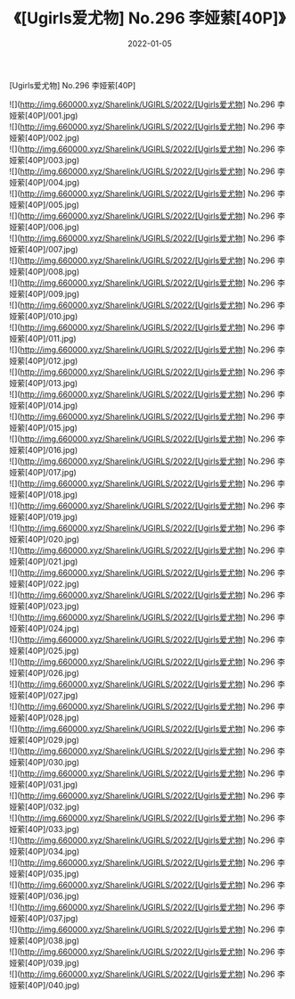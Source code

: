 ﻿---
layout: post
title:  《[Ugirls爱尤物] No.296 李娅萦[40P]》
date:   2022-01-05
img: http://img.660000.xyz/Sharelink/UGIRLS/2022/[Ugirls爱尤物] No.296 李娅萦[40P]/000.jpg
categories: [美女, 清纯, 唯美]
---

[Ugirls爱尤物] No.296 李娅萦[40P]

  ![](http://img.660000.xyz/Sharelink/UGIRLS/2022/[Ugirls爱尤物] No.296 李娅萦[40P]/001.jpg) <br> ![](http://img.660000.xyz/Sharelink/UGIRLS/2022/[Ugirls爱尤物] No.296 李娅萦[40P]/002.jpg) <br> ![](http://img.660000.xyz/Sharelink/UGIRLS/2022/[Ugirls爱尤物] No.296 李娅萦[40P]/003.jpg) <br> ![](http://img.660000.xyz/Sharelink/UGIRLS/2022/[Ugirls爱尤物] No.296 李娅萦[40P]/004.jpg) <br> ![](http://img.660000.xyz/Sharelink/UGIRLS/2022/[Ugirls爱尤物] No.296 李娅萦[40P]/005.jpg) <br> ![](http://img.660000.xyz/Sharelink/UGIRLS/2022/[Ugirls爱尤物] No.296 李娅萦[40P]/006.jpg) <br> ![](http://img.660000.xyz/Sharelink/UGIRLS/2022/[Ugirls爱尤物] No.296 李娅萦[40P]/007.jpg) <br> ![](http://img.660000.xyz/Sharelink/UGIRLS/2022/[Ugirls爱尤物] No.296 李娅萦[40P]/008.jpg) <br> ![](http://img.660000.xyz/Sharelink/UGIRLS/2022/[Ugirls爱尤物] No.296 李娅萦[40P]/009.jpg) <br> ![](http://img.660000.xyz/Sharelink/UGIRLS/2022/[Ugirls爱尤物] No.296 李娅萦[40P]/010.jpg) <br> ![](http://img.660000.xyz/Sharelink/UGIRLS/2022/[Ugirls爱尤物] No.296 李娅萦[40P]/011.jpg) <br> ![](http://img.660000.xyz/Sharelink/UGIRLS/2022/[Ugirls爱尤物] No.296 李娅萦[40P]/012.jpg) <br> ![](http://img.660000.xyz/Sharelink/UGIRLS/2022/[Ugirls爱尤物] No.296 李娅萦[40P]/013.jpg) <br> ![](http://img.660000.xyz/Sharelink/UGIRLS/2022/[Ugirls爱尤物] No.296 李娅萦[40P]/014.jpg) <br> ![](http://img.660000.xyz/Sharelink/UGIRLS/2022/[Ugirls爱尤物] No.296 李娅萦[40P]/015.jpg) <br> ![](http://img.660000.xyz/Sharelink/UGIRLS/2022/[Ugirls爱尤物] No.296 李娅萦[40P]/016.jpg) <br> ![](http://img.660000.xyz/Sharelink/UGIRLS/2022/[Ugirls爱尤物] No.296 李娅萦[40P]/017.jpg) <br> ![](http://img.660000.xyz/Sharelink/UGIRLS/2022/[Ugirls爱尤物] No.296 李娅萦[40P]/018.jpg) <br> ![](http://img.660000.xyz/Sharelink/UGIRLS/2022/[Ugirls爱尤物] No.296 李娅萦[40P]/019.jpg) <br> ![](http://img.660000.xyz/Sharelink/UGIRLS/2022/[Ugirls爱尤物] No.296 李娅萦[40P]/020.jpg) <br> ![](http://img.660000.xyz/Sharelink/UGIRLS/2022/[Ugirls爱尤物] No.296 李娅萦[40P]/021.jpg) <br> ![](http://img.660000.xyz/Sharelink/UGIRLS/2022/[Ugirls爱尤物] No.296 李娅萦[40P]/022.jpg) <br> ![](http://img.660000.xyz/Sharelink/UGIRLS/2022/[Ugirls爱尤物] No.296 李娅萦[40P]/023.jpg) <br> ![](http://img.660000.xyz/Sharelink/UGIRLS/2022/[Ugirls爱尤物] No.296 李娅萦[40P]/024.jpg) <br> ![](http://img.660000.xyz/Sharelink/UGIRLS/2022/[Ugirls爱尤物] No.296 李娅萦[40P]/025.jpg) <br> ![](http://img.660000.xyz/Sharelink/UGIRLS/2022/[Ugirls爱尤物] No.296 李娅萦[40P]/026.jpg) <br> ![](http://img.660000.xyz/Sharelink/UGIRLS/2022/[Ugirls爱尤物] No.296 李娅萦[40P]/027.jpg) <br> ![](http://img.660000.xyz/Sharelink/UGIRLS/2022/[Ugirls爱尤物] No.296 李娅萦[40P]/028.jpg) <br> ![](http://img.660000.xyz/Sharelink/UGIRLS/2022/[Ugirls爱尤物] No.296 李娅萦[40P]/029.jpg) <br> ![](http://img.660000.xyz/Sharelink/UGIRLS/2022/[Ugirls爱尤物] No.296 李娅萦[40P]/030.jpg) <br> ![](http://img.660000.xyz/Sharelink/UGIRLS/2022/[Ugirls爱尤物] No.296 李娅萦[40P]/031.jpg) <br> ![](http://img.660000.xyz/Sharelink/UGIRLS/2022/[Ugirls爱尤物] No.296 李娅萦[40P]/032.jpg) <br> ![](http://img.660000.xyz/Sharelink/UGIRLS/2022/[Ugirls爱尤物] No.296 李娅萦[40P]/033.jpg) <br> ![](http://img.660000.xyz/Sharelink/UGIRLS/2022/[Ugirls爱尤物] No.296 李娅萦[40P]/034.jpg) <br> ![](http://img.660000.xyz/Sharelink/UGIRLS/2022/[Ugirls爱尤物] No.296 李娅萦[40P]/035.jpg) <br> ![](http://img.660000.xyz/Sharelink/UGIRLS/2022/[Ugirls爱尤物] No.296 李娅萦[40P]/036.jpg) <br> ![](http://img.660000.xyz/Sharelink/UGIRLS/2022/[Ugirls爱尤物] No.296 李娅萦[40P]/037.jpg) <br> ![](http://img.660000.xyz/Sharelink/UGIRLS/2022/[Ugirls爱尤物] No.296 李娅萦[40P]/038.jpg) <br> ![](http://img.660000.xyz/Sharelink/UGIRLS/2022/[Ugirls爱尤物] No.296 李娅萦[40P]/039.jpg) <br> ![](http://img.660000.xyz/Sharelink/UGIRLS/2022/[Ugirls爱尤物] No.296 李娅萦[40P]/040.jpg) <br>